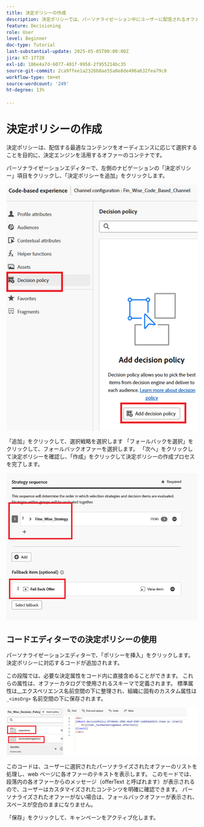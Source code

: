 ```yaml
---
title: 決定ポリシーの作成
description: 決定ポリシーでは、パーソナライゼーション中にユーザーに配信されるオファーを決定するために使用するロジックを定義します。
feature: Decisioning
role: User
level: Beginner
doc-type: Tutorial
last-substantial-update: 2025-05-05T00:00:00Z
jira: KT-17728
exl-id: 186e4a7d-6077-401f-9958-2f955214bc35
source-git-commit: 2ca9ffee1a2326b8ae55a8e8de496a632fea79c8
workflow-type: tm+mt
source-wordcount: '249'
ht-degree: 13%

---
```


# 決定ポリシーの作成

決定ポリシーは、配信する最適なコンテンツをオーディエンスに応じて選択することを目的に、決定エンジンを活用するオファーのコンテナです。

パーソナライゼーションエディターで、左側のナビゲーションの「決定ポリシー」項目をクリックし、「決定ポリシーを追加」をクリックします。

![create-decision-policy](assets/decision-policy.png)

「追加」をクリックして、選択戦略を選択します
「フォールバックを選択」をクリックして、フォールバックオファーを選択します。
「次へ」をクリックして決定ポリシーを確認し、「作成」をクリックして決定ポリシーの作成プロセスを完了します。


![ 決定ポリシー ](assets/decision-policy2.png)


## コードエディターでの決定ポリシーの使用

パーソナライゼーションエディターで、「ポリシーを挿入」をクリックします。決定ポリシーに対応するコードが追加されます。

この段階では、必要な決定属性をコード内に直接含めることができます。 これらの属性は、オファーカタログで使用されるスキーマで定義されます。 標準属性は__エクスペリエンス名前空間の下に整理され、組織に固有のカスタム属性は `_<imsOrg>` 名前空間の下に保存されます。

![using_decision_policy](assets/Insert-policy.png)

このコードは、ユーザーに選択されたパーソナライズされたオファーのリストを処理し、web ページに各オファーのテキストを表示します。 このモードでは、段落内の各オファーからのメッセージ（offerText と呼ばれます）が表示されるので、ユーザーはカスタマイズされたコンテンツを明確に確認できます。
パーソナライズされたオファーがない場合は、フォールバックオファーが表示され、スペースが空白のままになりません。

「保存」をクリックして、キャンペーンをアクティブ化します。
